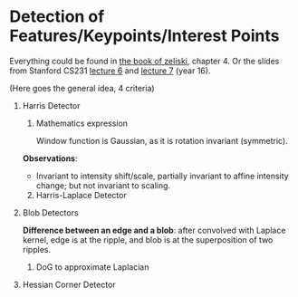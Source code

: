 # Detection of Features/Keypoints/Interest Points

Everything could be found in [the book of zeliski](http://szeliski.org/Book/drafts/SzeliskiBook_20100903_draft.pdf), chapter 4. Or the slides from Stanford CS231 [lecture 6](http://vision.stanford.edu/teaching/cs131_fall1617/lectures/lecture6_detectors_harris_cs131_2016.pdf) and [lecture 7](http://vision.stanford.edu/teaching/cs131_fall1617/lectures/lecture7_dog_sift_cs131_2016.pdf) (year 16).

(Here goes the general idea, 4 criteria)

1. Harris Detector
   1. Mathematics expression

        Window function is Gaussian, as it is rotation invariant (symmetric).
   
    **Observations**:
    
    * Invariant to intensity shift/scale, partially invariant to affine intensity change; but not invariant to scaling.

    2. Harris-Laplace Detector

2. Blob Detectors
    
    **Difference between an edge and a blob**: after convolved with Laplace kernel, edge is at the ripple, and blob is at the superposition of two ripples.

    1. DoG to approximate Laplacian

3. Hessian Corner Detector